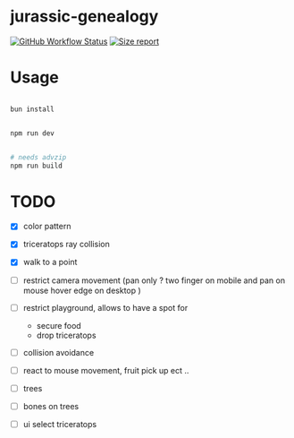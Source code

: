 # jurassic-genealogy

[![GitHub Workflow Status](https://img.shields.io/github/actions/workflow/status/Platane/jurassic-genealogy/main.yml?style=flat-square)](https://github.com/Platane/jurassic-genealogy/actions/workflows/main.yml) [![Size report](https://img.shields.io/endpoint?url=https://platane.github.io/jurassic-genealogy/shieldio_size.json&style=flat-square)](https://platane.github.io/jurassic-genealogy/bundle.zip)

# Usage

```sh

bun install


npm run dev


# needs advzip
npm run build

```

# TODO

- [x] color pattern
- [x] triceratops ray collision
- [x] walk to a point
- [ ] restrict camera movement (pan only ? two finger on mobile and pan on mouse hover edge on desktop )
- [ ] restrict playground, allows to have a spot for
  - secure food
  - drop triceratops
- [ ] collision avoidance
- [ ] react to mouse movement, fruit pick up ect ..

- [ ] trees
- [ ] bones on trees
- [ ] ui select triceratops
